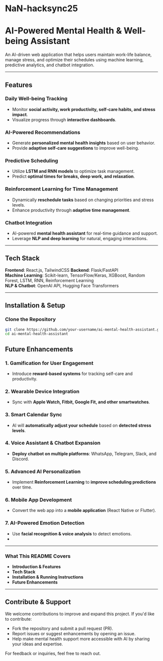 # NaN-hacksync25
# AI-Powered Mental Health & Well-being Assistant

An AI-driven web application that helps users maintain work-life balance, manage stress, and optimize their schedules using machine learning, predictive analytics, and chatbot integration.

---

## Features
### Daily Well-being Tracking
- Monitor **social activity, work productivity, self-care habits, and stress impact**.
- Visualize progress through **interactive dashboards**.

### AI-Powered Recommendations
- Generate **personalized mental health insights** based on user behavior.
- Provide **adaptive self-care suggestions** to improve well-being.

### Predictive Scheduling
- Utilize **LSTM and RNN models** to optimize task management.
- Predict **optimal times for breaks, deep work, and relaxation**.

### Reinforcement Learning for Time Management
- Dynamically **reschedule tasks** based on changing priorities and stress levels.
- Enhance productivity through **adaptive time management**.

### Chatbot Integration
- AI-powered **mental health assistant** for real-time guidance and support.
- Leverage **NLP and deep learning** for natural, engaging interactions.
---

## Tech Stack
**Frontend**: React.js, TailwindCSS 
**Backend**: Flask/FastAPI  
**Machine Learning**: Scikit-learn, TensorFlow/Keras, XGBoost, Random Forest, LSTM, RNN, Reinforcement Learning  
**NLP & Chatbot**: OpenAI API, Hugging Face Transformers  

---

##  Installation & Setup

  ### Clone the Repository
  ```sh
git clone https://github.com/your-username/ai-mental-health-assistant.git
cd ai-mental-health-assistant
 ```
##  Future Enhancements

###  **1. Gamification for User Engagement**
- Introduce **reward-based systems** for tracking self-care and productivity.  

###  **2. Wearable Device Integration**
- Sync with **Apple Watch, Fitbit, Google Fit, and other smartwatches**.  

###  **3. Smart Calendar Sync**
- AI will **automatically adjust your schedule** based on **detected stress levels**.  

###  **4. Voice Assistant & Chatbot Expansion**
- **Deploy chatbot on multiple platforms**: WhatsApp, Telegram, Slack, and Discord.  

###  **5. Advanced AI Personalization**
- Implement **Reinforcement Learning** to **improve scheduling predictions** over time.  

###  **6. Mobile App Development**
- Convert the web app into a **mobile application** (React Native or Flutter).  

###  **7. AI-Powered Emotion Detection**
- Use **facial recognition & voice analysis** to detect emotions.
- 
---
###  What This README Covers
-  **Introduction & Features**
-  **Tech Stack**
- **Installation & Running Instructions**
- **Future Enhancements**

---
## Contribute & Support

We welcome contributions to improve and expand this project. If you'd like to contribute:

- Fork the repository and submit a pull request (PR).
- Report issues or suggest enhancements by opening an issue.
- Help make mental health support more accessible with AI by sharing your ideas and expertise.

For feedback or inquiries, feel free to reach out.

